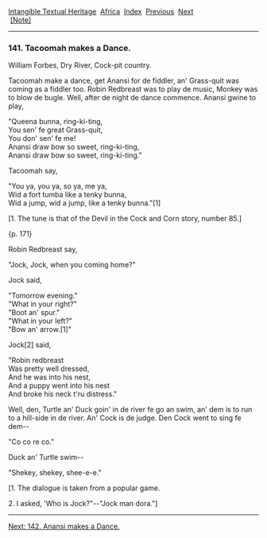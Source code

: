 [Intangible Textual Heritage](../../index)  [Africa](../index) 
[Index](index)  [Previous](jas140)  [Next](jas142)   
 [\[Note\]](jas141n)

------------------------------------------------------------------------

### 141. Tacoomah makes a Dance.

William Forbes, Dry River, Cock-pit country.

Tacoomah make a dance, get Anansi for de fiddler, an' Grass-quit was
coming as a fiddler too. Robin Redbreast was to play de music, Monkey
was to blow de bugle. Well, after de night de dance commence. Anansi
gwine to play,

"Queena bunna, ring-ki-ting,  
You sen' fe great Grass-quit,  
You don' sen' fe me!  
Anansi draw bow so sweet, ring-ki-ting,  
Anansi draw bow so sweet, ring-ki-ting."

Tacoomah say,

"You ya, you ya, so ya, me ya,  
Wid a fort tumba like a tenky bunna,  
Wid a jump, wid a jump, like a tenky bunna."\[1\]

\[1. The tune is that of the Devil in the Cock and Corn story, number
85.\]

{p. 171}

Robin Redbreast say,

"Jock, Jock, when you coming home?"

Jock said,

"Tomorrow evening."  
"What in your right?"  
"Boot an' spur."  
"What in your left?"  
"Bow an' arrow.\[1\]"

Jock\[2\] said,

"Robin redbreast  
Was pretty well dressed,  
And he was into his nest,  
And a puppy went into his nest  
And broke his neck t'ru distress."

Well, den, Turtle an' Duck goin' in de river fe go an swim, an' dem is
to run to a hill-side in de river. An' Cock is de judge. Den Cock went
to sing fe dem--

"Co co re co."

Duck an' Turtle swim--

"Shekey, shekey, shee-e-e."

\[1. The dialogue is taken from a popular game.

2\. I asked, 'Who is Jock?"--"Jock man dora."\]

------------------------------------------------------------------------

[Next: 142. Anansi makes a Dance.](jas142)
